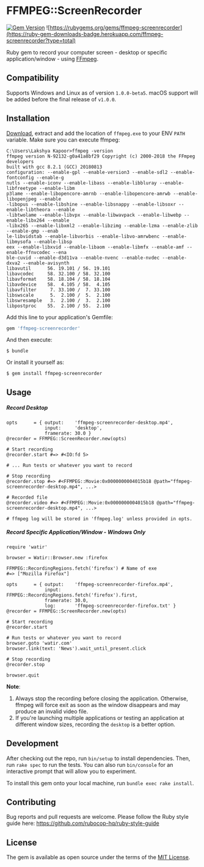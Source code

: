 # FFMPEG::ScreenRecorder

[![Gem Version](https://badge.fury.io/rb/ffmpeg-screenrecorder.svg)](https://badge.fury.io/rb/ffmpeg-screenrecorder)
![https://rubygems.org/gems/ffmpeg-screenrecorder](https://ruby-gem-downloads-badge.herokuapp.com/ffmpeg-screenrecorder?type=total)

Ruby gem to record your computer screen - desktop or specific application/window - using [FFmpeg](https://www.ffmpeg.org/).

## Compatibility

Supports Windows and Linux as of version `1.0.0-beta5`. macOS support will be added before the final release of `v1.0.0`.

## Installation

[Download](https://www.ffmpeg.org/download.html), extract and add the location of `ffmpeg.exe` to your ENV `PATH` variable. Make sure you can execute ffmpeg:

    C:\Users\Lakshya Kapoor>ffmpeg -version
    ffmpeg version N-92132-g0a41a8bf29 Copyright (c) 2000-2018 the FFmpeg developers
    built with gcc 8.2.1 (GCC) 20180813
    configuration: --enable-gpl --enable-version3 --enable-sdl2 --enable-fontconfig --enable-g
    nutls --enable-iconv --enable-libass --enable-libbluray --enable-libfreetype --enable-libm
    p3lame --enable-libopencore-amrnb --enable-libopencore-amrwb --enable-libopenjpeg --enable
    -libopus --enable-libshine --enable-libsnappy --enable-libsoxr --enable-libtheora --enable
    -libtwolame --enable-libvpx --enable-libwavpack --enable-libwebp --enable-libx264 --enable
    -libx265 --enable-libxml2 --enable-libzimg --enable-lzma --enable-zlib --enable-gmp --enab
    le-libvidstab --enable-libvorbis --enable-libvo-amrwbenc --enable-libmysofa --enable-libsp
    eex --enable-libxvid --enable-libaom --enable-libmfx --enable-amf --enable-ffnvcodec --ena
    ble-cuvid --enable-d3d11va --enable-nvenc --enable-nvdec --enable-dxva2 --enable-avisynth
    libavutil      56. 19.101 / 56. 19.101
    libavcodec     58. 32.100 / 58. 32.100
    libavformat    58. 18.104 / 58. 18.104
    libavdevice    58.  4.105 / 58.  4.105
    libavfilter     7. 33.100 /  7. 33.100
    libswscale      5.  2.100 /  5.  2.100
    libswresample   3.  2.100 /  3.  2.100
    libpostproc    55.  2.100 / 55.  2.100

Add this line to your application's Gemfile:

```ruby
gem 'ffmpeg-screenrecorder'
```

And then execute:

    $ bundle

Or install it yourself as:

    $ gem install ffmpeg-screenrecorder

## Usage

##### Record Desktop

```
opts      = { output:    'ffmpeg-screenrecorder-desktop.mp4',
              input:     'desktop',
              framerate: 30.0 }
@recorder = FFMPEG::ScreenRecorder.new(opts)

# Start recording
@recorder.start #=> #<IO:fd 5>

# ... Run tests or whatever you want to record

# Stop recording
@recorder.stop #=> #<FFMPEG::Movie:0x0000000004015b18 @path="ffmpeg-screenrecorder-desktop.mp4", ...>

# Recorded file
@recorder.video #=> #<FFMPEG::Movie:0x0000000004015b18 @path="ffmpeg-screenrecorder-desktop.mp4", ...>

# ffmpeg log will be stored in 'ffmpeg.log' unless provided in opts.
```

##### Record Specific Application/Window - Windows Only
```
require 'watir'

browser = Watir::Browser.new :firefox

FFMPEG::RecordingRegions.fetch('firefox') # Name of exe
#=> ["Mozilla Firefox"]

opts      = { output:    'ffmpeg-screenrecorder-firefox.mp4',
              input:     FFMPEG::RecordingRegions.fetch('firefox').first,
              framerate: 30.0,
              log:       'ffmpeg-screenrecorder-firefox.txt' }
@recorder = FFMPEG::ScreenRecorder.new(opts)

# Start recording
@recorder.start

# Run tests or whatever you want to record
browser.goto 'watir.com'
browser.link(text: 'News').wait_until_present.click

# Stop recording
@recorder.stop

browser.quit 
```

<b>Note</b>:
1. Always stop the recording before closing the application. Otherwise, ffmpeg will force exit as soon as the window disappears and may produce an invalid video file.
2. If you're launching multiple applications or testing an application at different window sizes, recording the `desktop` is a better option.

## Development

After checking out the repo, run `bin/setup` to install dependencies. Then, run `rake spec` to run the tests. You can also run `bin/console` for an interactive prompt that will allow you to experiment.

To install this gem onto your local machine, run `bundle exec rake install`. 

## Contributing

Bug reports and pull requests are welcome. Please follow the Ruby style guide here: https://github.com/rubocop-hq/ruby-style-guide

## License

The gem is available as open source under the terms of the [MIT License](https://opensource.org/licenses/MIT).
